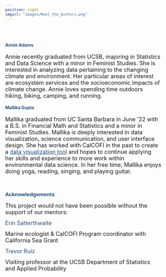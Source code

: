 ```yaml
---
position: right
imgurl: "images/Meet_the_Authors.png"
---
```


<br />
<br /> 

#### <span style="color:#28527A">Annie Adams</span>

<font size="+1">Annie recently graduated from UCSB, majoring in Statistics and Data Science with a minor in Feminist Studies. She is interested in analyzing data pertaining to the changing climate and environment. Her particular areas of interest are ecosystem services and the socioeconomic impacts of climate change. Annie loves spending time outdoors hiking, biking, camping, and running. </font>


#### <span style="color:#28527A">Mallika Gupta</span>

<font size="+1">Mallika graduated from UC Santa Barbara in June '22 with a B.S. in Financial Math and Statistics and a minor in Feminist Studies. Mallika is deeply interested in data visualization, science communication, and user interface design. She has worked with CalCOFI in the past to create a <a href="https://shiny.calcofi.io/capstone/" style="color: #28527A; text-decoration: underline;">data visualization tool</a> and hopes to continue applying her skills and experience to more work within environmental data science. In her free time, Mallika enjoys doing yoga, reading, singing, and playing guitar.</font>

<br /> 

### <span style="color:#28527A">Acknowledgements</span>

<font size="+1">This project would not have been possible without the support of our mentors:</font>

<font size="+1"><span style="color:#28527A">Erin Satterthwaite</span></font>

<font size="+1">Marine ecologist & CalCOFI Program coordinator with California Sea Grant</font>

<font size="+1"><span style="color:#28527A">Trevor Ruiz</span></font>

<font size="+1">Visiting professor at the UCSB Department of Statistics and Applied Probability</font>




